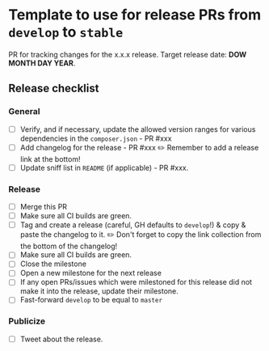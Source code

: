 # Template to use for release PRs from `develop` to `stable`

PR for tracking changes for the x.x.x release. Target release date: **DOW MONTH DAY YEAR**.

## Release checklist

### General

- [ ] Verify, and if necessary, update the allowed version ranges for various dependencies in the `composer.json` - PR #xxx
- [ ] Add changelog for the release - PR #xxx
    :pencil2: Remember to add a release link at the bottom!
- [ ] Update sniff list in `README` (if applicable) - PR #xxx.

### Release

- [ ] Merge this PR
- [ ] Make sure all CI builds are green.
- [ ] Tag and create a release (careful, GH defaults to `develop`!) & copy & paste the changelog to it.
    :pencil2: Don't forget to copy the link collection from the bottom of the changelog!
- [ ] Make sure all CI builds are green.
- [ ] Close the milestone
- [ ] Open a new milestone for the next release
- [ ] If any open PRs/issues which were milestoned for this release did not make it into the release, update their milestone.
- [ ] Fast-forward `develop` to be equal to `master`

### Publicize
- [ ] Tweet about the release.

